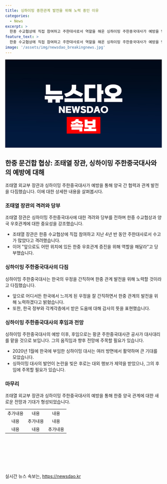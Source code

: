 ```yaml
---
title: 싱하이밍 중한관계 발전을 위해 노력 중인 이유
categories:
  - News
excerpt: >
  한중 수교협상에 직접 참여하고 주한대사로서 역할을 해온 싱하이밍 주한중국대사가 예방을 받았다. 외교부 장관과의 예방에서 한중 우호관계를 더 촉진해야 한다는 당부를 받았고, 화성 아리셀 공장 화재 사고로 인한 중국인 피해자에 대한 깊은 위로를 전했다. 이 장관과의 공식 회동 후 첫 발언에서 싱 대사는 한국 정부와 각계의 도움에 감사를 표했고, 약 20년간의 외교 경력을 가진 싱 대사는 이번 이임 후 중국의 대사대리로 보임을 전해졌다.
feature_text: >
  한중 수교협상에 직접 참여하고 주한대사로서 역할을 해온 싱하이밍 주한중국대사가 예방을 받았다. 외교부 장관과의 예방에서 한중 우호관계를 더 촉진해야 한다는 당부를 받았고, 화성 아리셀 공장 화재 사고로 인한 중국인 피해자에 대한 깊은 위로를 전했다. 이 장관과의 공식 회동 후 첫 발언에서 싱 대사는 한국 정부와 각계의 도움에 감사를 표했고, 약 20년간의 외교 경력을 가진 싱 대사는 이번 이임 후 중국의 대사대리로 보임을 전해졌다.
image: '/assets/img/newsdao_breakingnews.jpg'
---
```


<p><img src="/assets/img/newsdao_breakingnews.jpg" alt="cryptoinkorea 속보" /></p>

<h2 data-ke-size="size26">한중 문건합 협상: 조태열 장관, 싱하이밍 주한중국대사와의 예방에 대해</h2>

<p data-ke-size="size16">조태열 외교부 장관과 싱하이밍 주한중국대사가 예방을 통해 양국 간 협력과 관계 발전을 다짐했습니다. 이에 대한 상세한 내용을 살펴봅시다.</p>

<h3 data-ke-size="size24">조태열 장관의 격려와 당부</h3>

<p data-ke-size="size16">조태열 장관은 싱하이밍 주한중국대사에 대한 격려와 당부를 전하며 한중 수교협상과 양국 우호관계에 대한 중요성을 강조했습니다.</p>

<ul>
  <li>조태열 장관은 한중 수교협상에 직접 참여하고 지난 4년 반 동안 주한대사로서 수고가 많았다고 격려했습니다.</li>
  <li>이어 "앞으로도 어떤 위치에 있든 한중 우호관계 증진을 위해 역할을 해달라"고 당부했습니다.</li>
</ul>

<h3 data-ke-size="size24">싱하이밍 주한중국대사의 다짐</h3>

<p data-ke-size="size16">싱하이밍 주한중국대사는 한국의 우정을 간직하며 한중 관계 발전을 위해 노력할 것이라고 다짐했습니다.</p>

<ul>
  <li>앞으로 어디서든 한국에서 느끼게 된 우정을 잘 간직하면서 한중 관계의 발전을 위해 노력하겠다고 밝혔습니다.</li>
  <li>또한, 한국 정부와 각계각층에서 받은 도움에 대해 감사의 뜻을 표현했습니다.</li>
</ul>

<h3 data-ke-size="size24">싱하이밍 주한중국대사의 후임과 전망</h3>

<p data-ke-size="size16">싱하이밍 주한중국대사의 예방 이후, 후임으로는 팡쿤 주한중국대사관 공사가 대사대리를 맡을 것으로 보입니다. 그의 움직임과 향후 전망에 주목할 필요가 있습니다.</p>

<ul>
  <li>2020년 1월에 한국에 부임한 싱하이밍 대사는 여러 방면에서 활약하며 큰 기대를 모았습니다.</li>
  <li>싱하이밍 대사의 발언이 논란을 빚은 후로는 대외 행보가 제약을 받았으나, 그의 후임에 주목할 필요가 있습니다.</li>
</ul>

<h3 data-ke-size="size24">마무리</h3>

<p data-ke-size="size16">조태열 외교부 장관과 싱하이밍 주한중국대사의 예방을 통해 한중 양국 관계에 대한 새로운 전망과 기대가 형성되었습니다.</p>

<table style="width: 717px; height: 160px;">
<tbody>
<tr>
<td style="text-align: center;">추가내용</td>
<td style="text-align: center;">내용</td>
<td style="text-align: center;">내용</td>
</tr>
<tr>
<td style="text-align: center;">내용</td>
<td style="text-align: center;">추가내용</td>
<td style="text-align: center;">내용</td>
</tr>
<tr>
<td style="text-align: center;">내용</td>
<td style="text-align: center;">내용</td>
<td style="text-align: center;">추가내용</td>
</tr>
</tbody>
</table>

<p data-ke-size="size16">&nbsp;</p>
실시간 뉴스 속보는, <a href="https://newsdao.kr" rel="dofollow">https://newsdao.kr</a>


